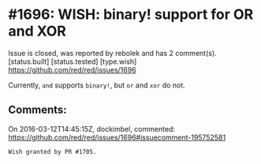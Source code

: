 
#1696: WISH: binary! support for OR and XOR
================================================================================
Issue is closed, was reported by rebolek and has 2 comment(s).
[status.built] [status.tested] [type.wish]
<https://github.com/red/red/issues/1696>

Currently, `and` supports `binary!`, but `or` and `xor` do not.



Comments:
--------------------------------------------------------------------------------

On 2016-03-12T14:45:15Z, dockimbel, commented:
<https://github.com/red/red/issues/1696#issuecomment-195752581>

    Wish granted by PR #1705.

